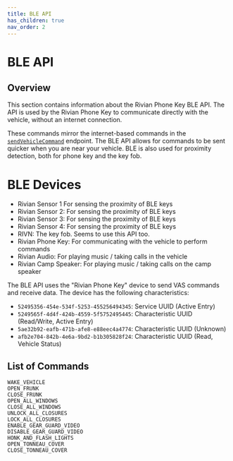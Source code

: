 ```yaml
---
title: BLE API
has_children: true
nav_order: 2
---
```


# BLE API

## Overview

This section contains information about the Rivian Phone Key BLE API. The API is used by the Rivian Phone Key to communicate directly with the vehicle, without an internet connection.

These commands mirror the internet-based commands in the [`sendVehicleCommand`](/app/controls/send-vehicle-command) endpoint. The BLE API allows for commands to be sent quicker when you are near your vehicle. BLE is also used for proximity detection, both for phone key and the key fob.

# BLE Devices

- Rivian Sensor 1 For sensing the proximity of BLE keys
- Rivian Sensor 2: For sensing the proximity of BLE keys
- Rivian Sensor 3: For sensing the proximity of BLE keys
- Rivian Sensor 4: For sensing the proximity of BLE keys
- RIVN: The key fob. Seems to use this API too.
- Rivian Phone Key: For communicating with the vehicle to perform commands
- Rivian Audio: For playing music / taking calls in the vehicle
- Rivian Camp Speaker: For playing music / taking calls on the camp speaker

The BLE API uses the "Rivian Phone Key" device to send VAS commands and receive data. The device has the following characteristics:

- `52495356-454e-534f-5253-455256494345`: Service UUID (Active Entry)
- `5249565f-4d4f-424b-4559-5f5752495445`: Characteristic UUID (Read/Write, Active Entry)
- `5ae32b92-eafb-471b-afe8-e88eec4a4774`: Characteristic UUID (Unknown)
- `afb2e704-842b-4e6a-9bd2-b1b305828f24`: Characteristic UUID (Read, Vehicle Status)

## List of Commands

```
WAKE_VEHICLE
OPEN_FRUNK
CLOSE_FRUNK
OPEN_ALL_WINDOWS
CLOSE_ALL_WINDOWS
UNLOCK_ALL_CLOSURES
LOCK_ALL_CLOSURES
ENABLE_GEAR_GUARD_VIDEO
DISABLE_GEAR_GUARD_VIDEO
HONK_AND_FLASH_LIGHTS
OPEN_TONNEAU_COVER
CLOSE_TONNEAU_COVER
```
